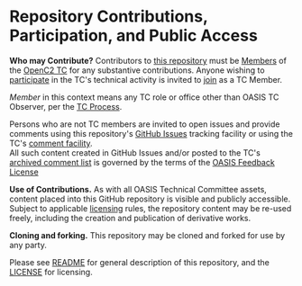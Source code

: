 # Repository Contributions, Participation, and Public Access

**Who may Contribute?** Contributors to [this repository](https://github.com/oasis-tcs/openc2-ap-pf/) must be [Members](https://www.oasis-open.org/policies-guidelines/oasis-defined-terms#dMember) of the [OpenC2 TC](https://www.oasis-open.org/committees/tc_home.php?wg_abbrev=openc2) for 
any substantive contributions. Anyone wishing to [participate](https://www.oasis-open.org/org/faq#committee-participation) in the TC's technical activity is invited to [join](https://www.oasis-open.org/committees/join) as a TC Member.

*Member* in this context means any TC role or office other than OASIS TC Observer, per the [TC Process](https://www.oasis-open.org/policies-guidelines/tc-process#membership). 

Persons who are not TC members are invited to open issues and provide comments using this repository's [GitHub Issues](https://github.com/oasis-tcs/openc2-ap-pf/issues/new) tracking facility or using the TC's [comment facility](https://www.oasis-open.org/committees/comments/index.php?wg_abbrev=openc2).  
All such content created in GitHub Issues and/or posted to the TC's [archived comment list](https://lists.oasis-open.org/archives/openc2-comment/) is governed by the terms of the [OASIS Feedback License](https://www.oasis-open.org/policies-guidelines/ipr#appendixa)

**Use of Contributions.**  As with all OASIS Technical Committee assets, content placed into this GitHub repository is visible and publicly accessible. Subject to applicable [licensing](https://github.com/oasis-tcs/openc2-ap-pf/blob/master/LICENSE.md) rules, 
the repository content may be re-used freely, including the creation and publication of derivative works.

**Cloning and forking.** This repository may be cloned and forked for use by any party. 

Please see [README](https://github.com/oasis-tcs/openc2-ap-pf/blob/master/README.md) for general description of this repository, and the [LICENSE](https://github.com/oasis-tcs/openc2-ap-pf/blob/master/LICENSE.md) for licensing.

